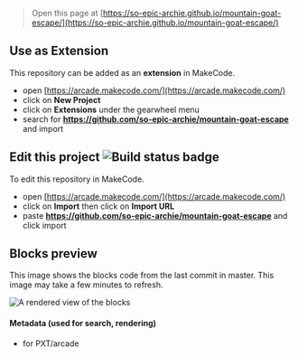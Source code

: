  


> Open this page at [https://so-epic-archie.github.io/mountain-goat-escape/](https://so-epic-archie.github.io/mountain-goat-escape/)

## Use as Extension

This repository can be added as an **extension** in MakeCode.

* open [https://arcade.makecode.com/](https://arcade.makecode.com/)
* click on **New Project**
* click on **Extensions** under the gearwheel menu
* search for **https://github.com/so-epic-archie/mountain-goat-escape** and import

## Edit this project ![Build status badge](https://github.com/so-epic-archie/mountain-goat-escape/workflows/MakeCode/badge.svg)

To edit this repository in MakeCode.

* open [https://arcade.makecode.com/](https://arcade.makecode.com/)
* click on **Import** then click on **Import URL**
* paste **https://github.com/so-epic-archie/mountain-goat-escape** and click import

## Blocks preview

This image shows the blocks code from the last commit in master.
This image may take a few minutes to refresh.

![A rendered view of the blocks](https://github.com/so-epic-archie/mountain-goat-escape/raw/master/.github/makecode/blocks.png)

#### Metadata (used for search, rendering)

* for PXT/arcade
<script src="https://makecode.com/gh-pages-embed.js"></script><script>makeCodeRender("{{ site.makecode.home_url }}", "{{ site.github.owner_name }}/{{ site.github.repository_name }}");</script>
